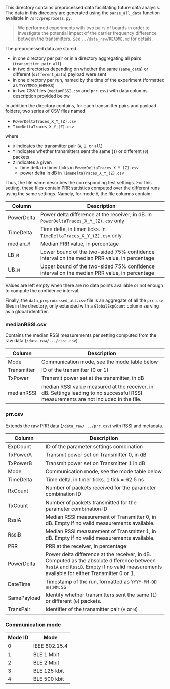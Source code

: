 This directory contains preprocessed data facilitating future data analysis. The data in this directory are generated using the `parse_all_data` function available in `/src/preprocess.py`.

> We performed experiments with two pairs of boards in order to investigate the potential impact of the carrier frequency difference between the transmitters. See `../data_raw/README.md` for details.

The preprocessed data are stored
- in one directory per pair or in a directory aggregating all pairs (`transmitter_pair_all`)
- in two directories depending on whether the same (`same_data`) or different (`different_data`) payload were sent
- in one directory per run, named by the time of the experiment (formatted as `YYYYMMDD_HHMMSS`)
- in two CSV files (`medianRSSI.csv` and `prr.csv`) with data columns description provided below.

In addition the directory contains, for each transmitter pairs and payload folders, two series of CSV files named
- `PowerDeltaTraces_X_Y_(Z).csv`
- `TimeDeltaTraces_X_Y_(Z).csv`

where
- `X` indicates the transmitter pair (`A`, `B`, or `all`)
- `Y` indicates whether transmitters sent the same (`1`) or different (`0`) packets
- `Z` indicates a given
  + time delta in timer ticks in `PowerDeltaTraces_X_Y_(Z).csv`
  + power delta in dB in `TimeDeltaTraces_X_Y_(Z).csv`

Thus, the file name describes the corresponding test settings. For this setting, these files contain PRR statistics computed over the different runs using the same settings. Namely, for mode `M`, the file columns contain:

|Column|Description|
|-|-|
|PowerDelta|Power delta difference at the receiver, in dB. In `PowerDeltaTraces_X_Y_(Z).csv` only|
|TimeDelta|Time delta, in timer ticks. In `TimeDeltaTraces_X_Y_(Z).csv` only|
|median_`M`|Median PRR value, in percentage|
|LB_`M`| Lower bound of the two-sided 75% confidence interval on the median PRR value, in percentage|
|UB_`M`| Upper bound of the two-sided 75% confidence interval on the median PRR value, in percentage|

Values are left empty when there are no data points available or not enough to compute the confidence interval.

Finally, the `data_preprocessed_all.csv` file is an aggregate of all the `prr.csv` files in the directory, only extended with a `GlobalExpCount` column serving as a global identifier.

### medianRSSI.csv
Contains the median RSSI measurements per setting computed from the raw data (`/data_raw/.../rssi.csv`)

|Column|Description|
|-|-|
|Mode|Communication mode, see the mode table below|
|Transmitter|ID of the transmitter (0 or 1)|
|TxPower|Transmit power set at the transmitter, in dB|
|medianRSSI| median RSSI value measured at the receiver, in dB. Settings leading to no successful RSSI measurements are not included in the file.|

### prr.csv
Extends the raw PRR data (`/data_raw/.../prr.csv`) with RSSI and metadata.

|Column|Description|
|-|-|
|ExpCount|ID of the parameter settings combination|
|TxPowerA|Transmit power set on Transmitter 0, in dB|
|TxPowerB|Transmit power set on Transmitter 1 in dB|
|Mode|Communication mode, see the mode table below|
|TimeDelta|Time delta, in timer ticks. 1 tick = 62.5 ns|
|RxCount|Number of packets received for the parameter combination ID|
|TxCount|Number of packets transmitted for the parameter combination ID|
|RssiA|Median RSSI measurement of Transmitter 0, in dB. Empty if no valid measurements available.|
|RssiB|Median RSSI measurement of Transmitter 1, in dB. Empty if no valid measurements available.|
|PRR| PRR at the receiver, in percentage|
|PowerDelta|Power delta difference at the receiver, in dB. Computed as the absolute difference between `RssiA` and `RssiB`.  Empty if no valid measurements available for either Transmitter 0 or 1.|
|DateTime|Timestamp of the run, formatted as `YYYY-MM-DD HH:MM:SS`|
|SamePayload|Identify whether transmitters sent the same (`1`) or different (`0`) packets.|
|TransPair|Identifier of the transmitter pair (`A` or `B`)|

### Communication mode
|Mode ID|Mode|
|-|-|
|0|IEEE 802.15.4|
|1|BLE 1 Mbit|
|2|BLE 2 Mbit|
|3|BLE 125 kbit|
|4|BLE 500 kbit|
